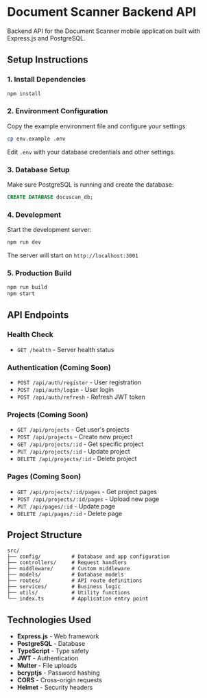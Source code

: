 # Document Scanner Backend API

Backend API for the Document Scanner mobile application built with Express.js and PostgreSQL.

## Setup Instructions

### 1. Install Dependencies
```bash
npm install
```

### 2. Environment Configuration
Copy the example environment file and configure your settings:
```bash
cp env.example .env
```

Edit `.env` with your database credentials and other settings.

### 3. Database Setup
Make sure PostgreSQL is running and create the database:
```sql
CREATE DATABASE docuscan_db;
```

### 4. Development
Start the development server:
```bash
npm run dev
```

The server will start on `http://localhost:3001`

### 5. Production Build
```bash
npm run build
npm start
```

## API Endpoints

### Health Check
- `GET /health` - Server health status

### Authentication (Coming Soon)
- `POST /api/auth/register` - User registration
- `POST /api/auth/login` - User login
- `POST /api/auth/refresh` - Refresh JWT token

### Projects (Coming Soon)
- `GET /api/projects` - Get user's projects
- `POST /api/projects` - Create new project
- `GET /api/projects/:id` - Get specific project
- `PUT /api/projects/:id` - Update project
- `DELETE /api/projects/:id` - Delete project

### Pages (Coming Soon)
- `GET /api/projects/:id/pages` - Get project pages
- `POST /api/projects/:id/pages` - Upload new page
- `PUT /api/pages/:id` - Update page
- `DELETE /api/pages/:id` - Delete page

## Project Structure

```
src/
├── config/          # Database and app configuration
├── controllers/     # Request handlers
├── middleware/      # Custom middleware
├── models/          # Database models
├── routes/          # API route definitions
├── services/        # Business logic
├── utils/           # Utility functions
└── index.ts         # Application entry point
```

## Technologies Used

- **Express.js** - Web framework
- **PostgreSQL** - Database
- **TypeScript** - Type safety
- **JWT** - Authentication
- **Multer** - File uploads
- **bcryptjs** - Password hashing
- **CORS** - Cross-origin requests
- **Helmet** - Security headers

